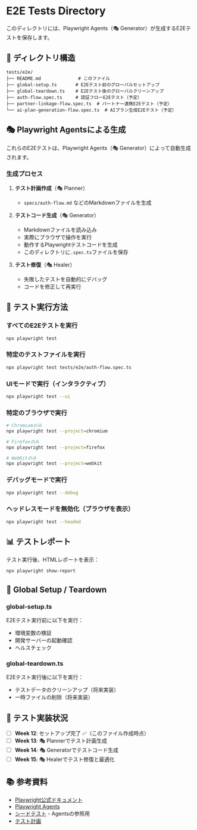 # E2E Tests Directory

このディレクトリには、Playwright Agents（🎭 Generator）が生成するE2Eテストを保存します。

## 📁 ディレクトリ構造

```
tests/e2e/
├── README.md              # このファイル
├── global-setup.ts       # E2Eテスト前のグローバルセットアップ
├── global-teardown.ts    # E2Eテスト後のグローバルクリーンアップ
├── auth-flow.spec.ts     # 認証フローE2Eテスト（予定）
├── partner-linkage-flow.spec.ts  # パートナー連携E2Eテスト（予定）
└── ai-plan-generation-flow.spec.ts  # AIプラン生成E2Eテスト（予定）
```

## 🎭 Playwright Agentsによる生成

これらのE2Eテストは、Playwright Agents（🎭 Generator）によって自動生成されます。

### 生成プロセス

1. **テスト計画作成**（🎭 Planner）
   - `specs/auth-flow.md` などのMarkdownファイルを生成

2. **テストコード生成**（🎭 Generator）
   - Markdownファイルを読み込み
   - 実際にブラウザで操作を実行
   - 動作するPlaywrightテストコードを生成
   - このディレクトリに`.spec.ts`ファイルを保存

3. **テスト修復**（🎭 Healer）
   - 失敗したテストを自動的にデバッグ
   - コードを修正して再実行

## 🚀 テスト実行方法

### すべてのE2Eテストを実行

```bash
npx playwright test
```

### 特定のテストファイルを実行

```bash
npx playwright test tests/e2e/auth-flow.spec.ts
```

### UIモードで実行（インタラクティブ）

```bash
npx playwright test --ui
```

### 特定のブラウザで実行

```bash
# Chromiumのみ
npx playwright test --project=chromium

# Firefoxのみ
npx playwright test --project=firefox

# WebKitのみ
npx playwright test --project=webkit
```

### デバッグモードで実行

```bash
npx playwright test --debug
```

### ヘッドレスモードを無効化（ブラウザを表示）

```bash
npx playwright test --headed
```

## 📊 テストレポート

テスト実行後、HTMLレポートを表示：

```bash
npx playwright show-report
```

## 🔧 Global Setup / Teardown

### global-setup.ts

E2Eテスト実行前に以下を実行：

- 環境変数の検証
- 開発サーバーの起動確認
- ヘルスチェック

### global-teardown.ts

E2Eテスト実行後に以下を実行：

- テストデータのクリーンアップ（将来実装）
- 一時ファイルの削除（将来実装）

## 🎯 テスト実装状況

- [ ] **Week 12**: セットアップ完了 ✅（このファイル作成時点）
- [ ] **Week 13**: 🎭 Plannerでテスト計画生成
- [ ] **Week 14**: 🎭 Generatorでテストコード生成
- [ ] **Week 15**: 🎭 Healerでテスト修復と最適化

## 📚 参考資料

- [Playwright公式ドキュメント](https://playwright.dev)
- [Playwright Agents](https://playwright.dev/docs/test-agents)
- [シードテスト](../seed.spec.ts) - Agentsの参照用
- [テスト計画](../../specs/README.md)
